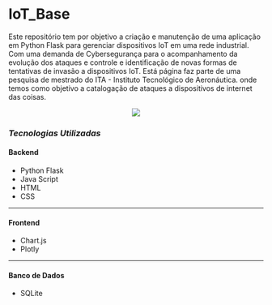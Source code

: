 # IoT_Base

Este repositório tem por objetivo a criação e manutenção de uma aplicação em Python Flask para gerenciar dispositivos IoT em uma rede industrial. Com uma demanda de Cybersegurança para o acompanhamento da evolução dos ataques e controle e identificação de novas formas de tentativas de invasão a dispositivos IoT. Está página faz parte de uma pesquisa de mestrado do ITA - Instituto Tecnológico de Aeronáutica. onde temos como objetivo a catalogação de ataques a dispositivos de internet das coisas.

<p align="center">
    <img src="https://tektelic.com/wp-content/uploads/38-IoT.svg" />
</p>

### *Tecnologias Utilizadas*

#### Backend

* Python Flask
* Java Script
* HTML
* CSS
  
___

#### Frontend

* Chart.js
* Plotly

___

#### Banco de Dados

* SQLite
